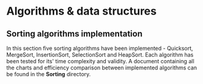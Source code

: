 # Algorithms &amp; data structures

## Sorting algorithms implementation

In this section five sorting algorithms have been implemented - Quicksort, MergeSort, InsertionSort, SelectionSort and HeapSort.
Each algorithm has been tested for its' time complexity and validity. A document containing all the charts and efficiency comparison between implemented algorithms can be
found in the **Sorting** directory.
